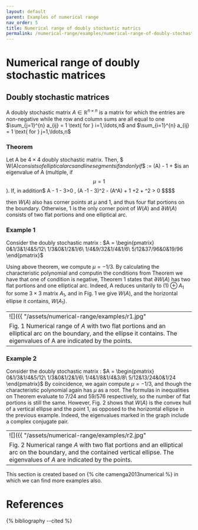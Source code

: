 ```yaml
---
layout: default
parent: Examples of numerical range
nav_order: 5
title: Numerical range of doubly stochastic matrics
permalink: /numerical-range/examples/numerical-range-of-doubly-stochastic-matrices/
---
```

# Numerical range of doubly stochastic matrices

## Doubly stochastic matrices

A doubly stochastic matrix $A \in \mathbb{R}^{n \times n }$ is a matrix
for which the entries are non-negative while the row and column sums are
all equal to one $\sum_{j=1}^{n} a_{ij} = 1 \text{ for } i=1,\ldots,n$
and $\sum_{i=1}^{n} a_{ij} = 1 \text{ for } j=1,\ldots,n$

### Theorem

Let A be $4\times 4$ doubly stochastic matrix. Then, $ W(A)$consists of
elliptical arcs and line segments if and only if$$ := (A) - 1 +  $is an
eigenvalue of A (multiple, if $$\mu =1$$). If, in addition$ A - 1 - 3\>0
, (A -1 - 3)^2 - (A^A) + 1 +2  + ^2 \> 0 \$\$\$\$

then $W(A)$ also has corner points at $\mu$ and 1, and thus four flat
portions on the boundary. Otherwise, 1 is the only corner point of
$W(A)$ and $\partial W(A)$ consists of two flat portions and one
elliptical arc.

### Example 1

Consider the doubly stochastic matrix : $A =
\begin{pmatrix} 0&1/3&1/4&5/12\ 1/3&0&1/2&1/6\ 1/4&9/32&1/4&1/6\ 5/12&37/96&0&19/96
\end{pmatrix}$

Using above theorem, we compute $\mu = -1/3.$ By calculating the
characteristic polynomial and computin the conditions from Theorem we
have that one of condition is negative, Theorem 1 states that $\partial
W(A)$ has two flat portions and one elliptical arc. Indeed, A reduces
unitarily to $(1) \oplus A_1$ for some $3\times 3$ matrix $A_1$, and in
Fig. 1 we give $W(A)$, and the horizontal ellipse it contains, $W(A_1)$.

|                                                                                                                                                                            |
| --- |
| ![]({{ "/assets/numerical-range/examples/r1.jpg" | relative_url }})                                                                                                                                      |
| Fig. 1 Numerical range of $A$ with two flat portions and an elliptical arc on the boundary, and the ellipse it contains. The eigenvalues of A are indicated by the points. |

### Example 2

Consider the doubly stochastic matrix : $A =
\begin{pmatrix} 0&1/3&1/4&5/12\ 1/3&0&1/2&1/6\ 1/4&1/8&1/4&3/8\ 5/12&13/24&0&1/24
\end{pmatrix}$ By coincidence, we again compute $\mu = -1/3$, and though
the characteristic polynomial again has $\mu$ as a root. The formulas in
inequalities on Theorem evaluate to $7/24$ and $59/576$ respectively, so
the number of flat portions is still the same. However, Fig. 2 shows
that $W(A)$ is the convex hull of a vertical ellipse and the point 1, as
opposed to the horizontal ellipse in the previous example. Indeed, the
eigenvalues marked in the graph include a complex conjugate pair.

|                                                                                                                                                                                  |
| --- |
| ![]({{ "/assets/numerical-range/examples/r2.jpg" | relative_url }})                                                                                                                                            |
| Fig. 2 Numerical range $A$ with two flat portions and an elliptical arc on the boundary, and the contained vertical ellipse. The eigenvalues of $A$ are indicated by the points. |

 This section is created based on {% cite camenga2013numerical %}
in which we can find more examples also.

# References
{% bibliography --cited %}
